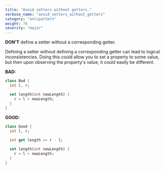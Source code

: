```yaml
---
title: "Avoid setters without getters."
verbose_name: "avoid_setters_without_getters"
category: "antipattern"
weight: 70
severity: "major"
---
```

**DON'T** define a setter without a corresponding getter.

Defining a setter without defining a corresponding getter can lead to logical
inconsistencies.  Doing this could allow you to set a property to some value,
but then upon observing the property's value, it could easily be different.

**BAD:**
```dart
class Bad {
  int l, r;

  set length(int newLength) {
    r = l + newLength;
  }
}
```

**GOOD:**
```dart
class Good {
  int l, r;

  int get length => r - l;

  set length(int newLength) {
    r = l + newLength;
  }
}
```
